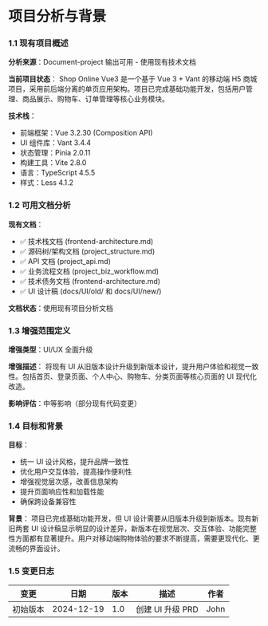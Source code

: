 # 项目分析与背景

### 1.1 现有项目概述

**分析来源**：Document-project 输出可用 - 使用现有技术文档

**当前项目状态**：
Shop Online Vue3 是一个基于 Vue 3 + Vant 的移动端 H5 商城项目，采用前后端分离的单页应用架构。项目已完成基础功能开发，包括用户管理、商品展示、购物车、订单管理等核心业务模块。

**技术栈**：

- 前端框架：Vue 3.2.30 (Composition API)
- UI 组件库：Vant 3.4.4
- 状态管理：Pinia 2.0.11
- 构建工具：Vite 2.8.0
- 语言：TypeScript 4.5.5
- 样式：Less 4.1.2

### 1.2 可用文档分析

**现有文档**：

- ✅ 技术栈文档 (frontend-architecture.md)
- ✅ 源码树/架构文档 (project_structure.md)
- ✅ API 文档 (project_api.md)
- ✅ 业务流程文档 (project_biz_workflow.md)
- ✅ 技术债务文档 (frontend-architecture.md)
- ✅ UI 设计稿 (docs/UI/old/ 和 docs/UI/new/)

**文档状态**：使用现有项目分析文档

### 1.3 增强范围定义

**增强类型**：UI/UX 全面升级

**增强描述**：
将现有 UI 从旧版本设计升级到新版本设计，提升用户体验和视觉一致性。包括首页、登录页面、个人中心、购物车、分类页面等核心页面的 UI 现代化改造。

**影响评估**：中等影响（部分现有代码变更）

### 1.4 目标和背景

**目标**：

- 统一 UI 设计风格，提升品牌一致性
- 优化用户交互体验，提高操作便利性
- 增强视觉层次感，改善信息架构
- 提升页面响应性和加载性能
- 确保跨设备兼容性

**背景**：
项目已完成基础功能开发，但 UI 设计需要从旧版本升级到新版本。现有新旧两套 UI 设计稿显示明显的设计差异，新版本在视觉层次、交互体验、功能完整性方面都有显著提升。用户对移动端购物体验的要求不断提高，需要更现代化、更流畅的界面设计。

### 1.5 变更日志

| 变更     | 日期       | 版本 | 描述             | 作者 |
| -------- | ---------- | ---- | ---------------- | ---- |
| 初始版本 | 2024-12-19 | 1.0  | 创建 UI 升级 PRD | John |
